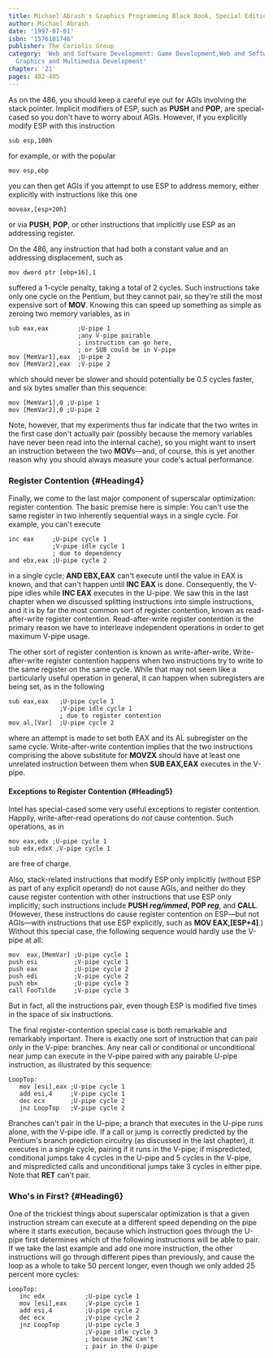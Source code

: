 ```yaml
---
title: Michael Abrash's Graphics Programming Black Book, Special Edition
author: Michael Abrash
date: '1997-07-01'
isbn: '1576101746'
publisher: The Coriolis Group
category: 'Web and Software Development: Game Development,Web and Software Development:
  Graphics and Multimedia Development'
chapter: '21'
pages: 402-405
---
```


As on the 486, you should keep a careful eye out for AGIs involving the
stack pointer. Implicit modifiers of ESP, such as **PUSH** and **POP**,
are special-cased so you don't have to worry about AGIs. However, if you
explicitly modify ESP with this instruction

    sub esp,100h

for example, or with the popular

    mov esp,ebp

you can then get AGIs if you attempt to use ESP to address memory,
either explicitly with instructions like this one

    moveax,[esp+20h]

or via **PUSH**, **POP**, or other instructions that implicitly use ESP
as an addressing register.

On the 486, any instruction that had both a constant value and an
addressing displacement, such as

    mov dword ptr [ebp+16],1

suffered a 1-cycle penalty, taking a total of 2 cycles. Such
instructions take only one cycle on the Pentium, but they cannot pair,
so they're still the most expensive sort of **MOV**. Knowing this can
speed up something as simple as zeroing two memory variables, as in

    sub eax,eax        ;U-pipe 1
                       ;any V-pipe pairable
                       ; instruction can go here,
                       ; or SUB could be in V-pipe
    mov [MemVar1],eax  ;U-pipe 2
    mov [MemVar2],eax  ;V-pipe 2

which should never be slower and should potentially be 0.5 cycles
faster, and six bytes smaller than this sequence:

    mov [MemVar1],0 ;U-pipe 1
    mov [MemVar2],0 ;U-pipe 2

Note, however, that my experiments thus far indicate that the two writes
in the first case don't actually pair (possibly because the memory
variables have never been read into the internal cache), so you might
want to insert an instruction between the two **MOV**s—and, of course,
this is yet another reason why you should always measure your code's
actual performance.

### Register Contention {#Heading4}

Finally, we come to the last major component of superscalar
optimization: register contention. The basic premise here is simple: You
can't use the same register in two inherently sequential ways in a
single cycle. For example, you can't execute

    inc eax     ;U-pipe cycle 1
                ;V-pipe idle cycle 1
                ; due to dependency
    and ebx,eax ;U-pipe cycle 2

in a single cycle; **AND EBX,EAX** can't execute until the value in EAX
is known, and that can't happen until **INC EAX** is done. Consequently,
the V-pipe idles while **INC EAX** executes in the U-pipe. We saw this
in the last chapter when we discussed splitting instructions into simple
instructions, and it is by far the most common sort of register
contention, known as read-after-write register contention.
Read-after-write register contention is the primary reason we have to
interleave independent operations in order to get maximum V-pipe usage.

The other sort of register contention is known as write-after-write.
Write-after-write register contention happens when two instructions try
to write to the same register on the same cycle. While that may not seem
like a particularly useful operation in general, it can happen when
subregisters are being set, as in the following

    sub eax,eax   ;U-pipe cycle 1
                  ;V-pipe idle cycle 1
                  ; due to register contention
    mov al,[Var]  ;U-pipe cycle 2

where an attempt is made to set both EAX and its AL subregister on the
same cycle. Write-after-write contention implies that the two
instructions comprising the above substitute for **MOVZX** should have
at least one unrelated instruction between them when **SUB EAX,EAX**
executes in the V-pipe.

#### Exceptions to Register Contention {#Heading5}

Intel has special-cased some very useful exceptions to register
contention. Happily, write-after-read operations do *not* cause
contention. Such operations, as in

    mov eax,edx ;U-pipe cycle 1
    sub edx,edxX ;V-pipe cycle 1

are free of charge.

Also, stack-related instructions that modify ESP only implicitly
(without ESP as part of any explicit operand) do not cause AGIs, and
neither do they cause register contention with other instructions that
use ESP only implicitly; such instructions include **PUSH *reg/immed*,
POP *reg***, and **CALL**. (However, these instructions do cause
register contention on ESP—but not AGIs—with instructions that use ESP
explicitly, such as **MOV EAX,[ESP+4]**.) Without this special case, the
following sequence would hardly use the V-pipe at all:

    mov  eax,[MemVar] ;U-pipe cycle 1
    push esi          ;V-pipe cycle 1
    push eax          ;U-pipe cycle 2
    push edi          ;V-pipe cycle 2
    push ebx          ;U-pipe cycle 3
    call FooTilde     ;V-pipe cycle 3

But in fact, all the instructions pair, even though ESP is modified five
times in the space of six instructions.

The final register-contention special case is both remarkable and
remarkably important. There is exactly one sort of instruction that can
pair only in the V-pipe: branches. Any near call or conditional or
unconditional near jump can execute in the V-pipe paired with any
pairable U-pipe instruction, as illustrated by this sequence:

    LoopTop:
       mov [esi],eax ;U-pipe cycle 1
       add esi,4     ;V-pipe cycle 1
       dec ecx       ;U-pipe cycle 2
       jnz LoopTop   ;V-pipe cycle 2

Branches can't pair in the U-pipe; a branch that executes in the U-pipe
runs alone, with the V-pipe idle. If a call or jump is correctly
predicted by the Pentium's branch prediction circuitry (as discussed in
the last chapter), it executes in a single cycle, pairing if it runs in
the V-pipe; if mispredicted, conditional jumps take 4 cycles in the
U-pipe and 5 cycles in the V-pipe, and mispredicted calls and
unconditional jumps take 3 cycles in either pipe. Note that **RET**
can't pair.

### Who's in First? {#Heading6}

One of the trickiest things about superscalar optimization is that a
given instruction stream can execute at a different speed depending on
the pipe where it starts execution, because which instruction goes
through the U-pipe first determines which of the following instructions
will be able to pair. If we take the last example and add one more
instruction, the other instructions will go through different pipes than
previously, and cause the loop as a whole to take 50 percent longer,
even though we only added 25 percent more cycles:

    LoopTop:
       inc edx           ;U-pipe cycle 1
       mov [esi],eax     ;V-pipe cycle 1
       add esi,4         ;U-pipe cycle 2
       dec ecx           ;V-pipe cycle 2
       jnz LoopTop       ;U-pipe cycle 3
                         ;V-pipe idle cycle 3
                         ; because JNZ can't
                         ; pair in the U-pipe
